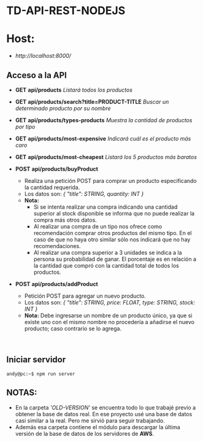 

# TD-API-REST-NODEJS 

# Host:
- *http://localhost:8000/*

## Acceso a la API
- **GET**  **api/products** _Listará todos los productos_
- **GET**  **api/products/search?title=PRODUCT-TITLE** _Buscar un determinado producto por su nombre_
- **GET**  **api/products/types-products** _Muestra la cantidad de productos por tipo_
- **GET**  **api/products/most-expensive** _Indicará cuál es el producto más caro_
- **GET**  **api/products/most-cheapest** _Listará los 5 productos más baratos_
- **POST**  **api/products/buyProduct**
	* Realiza una petición POST para comprar un producto especificando la cantidad requerida.
	* Los datos son: _{ "title": STRING, quantity: INT }_
	* **Nota:** 
        - Si se intenta realizar una compra indicando una cantidad superior al stock disponible se informa que no puede realizar la compra más otros datos.
		- Al realizar una compra de un tipo nos ofrece como recomendación comprar otros productos del mismo tipo. En el caso de que no haya otro similar sólo nos indicará que no hay recomendaciones. 
		- Al realizar una compra superior a 3 unidades se indica a la persona su probabilidad de ganar. El porcentaje es en relación a la cantidad que compró con la cantidad total de todos los productos.
	
- **POST**  **api/products/addProduct**
	* Petición POST para agregar un nuevo producto.
	* Los datos son: _{ "title": STRING, price: FLOAT, type: STRING, stock: INT }_
	* **Nota:** Debe ingresarse un nombre de un producto único, ya que si existe uno con el mismo nombre no procedería a añadirse el nuevo producto; caso contrario se lo agrega.

<br>

## **Iniciar servidor**
```console
andy@pc:~$ npm run server
```

## **NOTAS:**
- En la carpeta _'OLD-VERSION'_ se encuentra todo lo que trabajé previo a obtener la base de datos real. En ese proyecto usé una base de datos casi similar a la real. Pero me sirvió para seguir trabajando. 
- Además esa carpeta contiene el módulo para descargar la última versión de la base de datos de los servidores de **AWS**.


